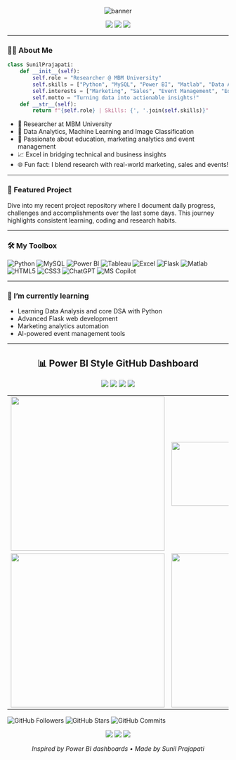<p align="center">
  <img src="https://capsule-render.vercel.app/api?type=waving&color=0:8BC6EC,100:9599E2&height=180&section=header&text=Sunil%20Prajapati&fontSize=40&fontAlignY=35&desc=Researcher%20%7C%20Data%20Scientist%20%7C%20MBM%20University&descSize=20&descAlignY=60" alt="banner"/>
</p>

<p align="center">
  <a href="https://www.linkedin.com/in/sunil-prajapati832"><img src="https://img.shields.io/badge/LinkedIn-blue?logo=linkedin&style=for-the-badge" /></a>
  <a href="https://github.com/sunilprajapati832"><img src="https://img.shields.io/badge/GitHub-171515?logo=github&style=for-the-badge" /></a>
  <a href="https://educationdevelopmentunit.blogspot.com/"><img src="https://img.shields.io/badge/Blog-FF5722?logo=blogger&style=for-the-badge" /></a>
</p>

---

### 👨‍🔬 About Me

```python
class SunilPrajapati:
    def __init__(self):
        self.role = "Researcher @ MBM University"
        self.skills = ["Python", "MySQL", "Power BI", "Matlab", "Data Analytics", "Image Classification", "Machine Learning", "Excel"]
        self.interests = ["Marketing", "Sales", "Event Management", "EdTech"]
        self.motto = "Turning data into actionable insights!"
    def __str__(self):
        return f"{self.role} | Skills: {', '.join(self.skills)}"
```

- 🔬 Researcher at MBM University  
- 💾 Data Analytics, Machine Learning and Image Classification  
- 🧠 Passionate about education, marketing analytics and event management  
- 📈 Excel in bridging technical and business insights  
- 🌐 Fun fact: I blend research with real-world marketing, sales and events!

---

### 🚀 Featured Project

Dive into my recent project repository where I document daily progress, challenges and accomplishments over the last some days. This journey highlights consistent learning, coding and research habits.

---

### 🛠️ My Toolbox

![Python](https://img.shields.io/badge/Python-3776AB?style=flat-square&logo=python&logoColor=white)
![MySQL](https://img.shields.io/badge/MySQL-4479A1?style=flat-square&logo=mysql&logoColor=white)
![Power BI](https://img.shields.io/badge/PowerBI-F2C811?style=flat-square&logo=powerbi&logoColor=black)
![Tableau](https://img.shields.io/badge/Tableau-E97627?style=flat-square&logo=Tableau&logoColor=white)
![Excel](https://img.shields.io/badge/Excel-217346?style=flat-square&logo=microsoft-excel&logoColor=white)
![Flask](https://img.shields.io/badge/Flask-000000?style=flat-square&logo=flask&logoColor=white)
![Matlab](https://img.shields.io/badge/Matlab-0076A8?style=flat-square&logo=mathworks&logoColor=white)
![HTML5](https://img.shields.io/badge/HTML5-E34F26?style=flat-square&logo=html5&logoColor=white)
![CSS3](https://img.shields.io/badge/CSS3-1572B6?style=flat-square&logo=css3&logoColor=white)
![ChatGPT](https://img.shields.io/badge/ChatGPT-10A37F?style=flat-square&logo=openai&logoColor=white)
![MS Copilot](https://img.shields.io/badge/MS%20Copilot-000000?style=flat-square&logo=microsoft&logoColor=white)



---

### 🌱 I’m currently learning

- Learning Data Analysis and core DSA with Python
- Advanced Flask web development
- Marketing analytics automation
- AI-powered event management tools

---

<!-- Power BI Inspired GitHub Stats Dashboard -->
<h2 align="center">📊 Power BI Style GitHub Dashboard</h2>

<p align="center">
  <img src="https://img.shields.io/badge/Commits-✔️%201,234-blue?style=for-the-badge&logo=github" />
  <img src="https://img.shields.io/badge/Repositories-22-green?style=for-the-badge&logo=github" />
  <img src="https://img.shields.io/badge/Followers-150-orange?style=for-the-badge&logo=github" />
  <img src="https://img.shields.io/badge/Stars-320-yellow?style=for-the-badge&logo=star" />
</p>

<table align="center">
  <tr>
    <td>
      <img src="https://github-readme-stats.vercel.app/api?username=sunilprajapati832&show_icons=true&theme=chartreuse-dark" width="350"/>
    </td>
    <td>
      <img src="https://github-readme-stats.vercel.app/api/top-langs/?username=sunilprajapati832&layout=compact&theme=chartreuse-dark" width="350" height="145"/>
    </td>
  </tr>
  <tr>
    <td>
      <img src="https://github-readme-activity-graph.vercel.app/graph?username=sunilprajapati832&theme=gruvbox&hide_border=true" width="350"/>
    </td>
    <td>
      <img src="https://github-profile-summary-cards.vercel.app/api/cards/profile-details?username=sunilprajapati832&theme=solarized_dark" width="350"/>
    </td>
  </tr>
</table>

<p align="center">
  
![GitHub Followers](https://img.shields.io/github/followers/sunilprajapati832?style=social)
![GitHub Stars](https://img.shields.io/github/stars/sunilprajapati832?style=social)
![GitHub Commits](https://img.shields.io/github/commit-activity/y/sunilprajapati832/NetflixPrimeDashboard)

</p>

<p align="center">
  <img src="https://img.shields.io/badge/Top%20Language-Python-blueviolet?style=flat-square&logo=python&logoColor=white" />
  <img src="https://img.shields.io/badge/Data%20Analytics-Power%20BI-yellow?style=flat-square&logo=powerbi&logoColor=black" />
  <img src="https://img.shields.io/badge/Machine%20Learning-In%20Progress-brightgreen?style=flat-square&logo=scikit-learn" />
</p>

<p align="center">
  <i>Inspired by Power BI dashboards • Made by Sunil Prajapati</i>
</p>
